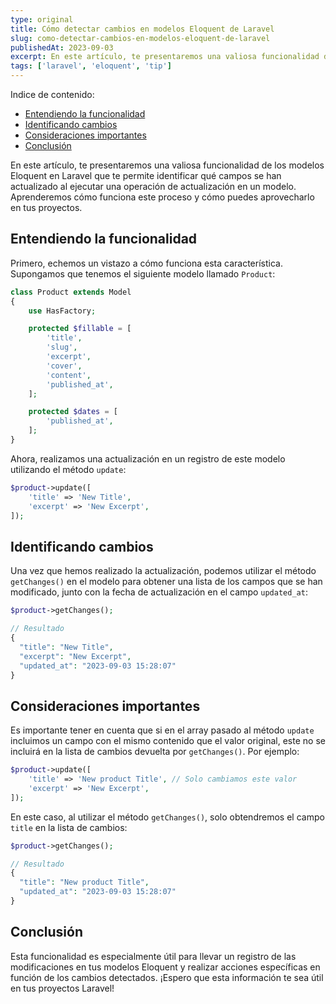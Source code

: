 ```yaml
---
type: original
title: Cómo detectar cambios en modelos Eloquent de Laravel
slug: como-detectar-cambios-en-modelos-eloquent-de-laravel
publishedAt: 2023-09-03
excerpt: En este artículo, te presentaremos una valiosa funcionalidad de los modelos Eloquent en Laravel que te permite identificar qué campos se han actualizado al ejecutar una operación de actualización en un modelo.
tags: ['laravel', 'eloquent', 'tip']
---
```

<div class="indice">
Indice de contenido:

- [Entendiendo la funcionalidad](#entendiendo-la-funcionalidad "Entendiendo la funcionalidad")
- [Identificando cambios](#identificando-cambios "Identificando cambios")
- [Consideraciones importantes](#consideraciones-importantes "Consideraciones importantes")
- [Conclusión](#conclusión "Conclusión")
</div>

En este artículo, te presentaremos una valiosa funcionalidad de los modelos Eloquent en Laravel que te permite identificar qué campos se han actualizado al ejecutar una operación de actualización en un modelo. Aprenderemos cómo funciona este proceso y cómo puedes aprovecharlo en tus proyectos.

## Entendiendo la funcionalidad
Primero, echemos un vistazo a cómo funciona esta característica. Supongamos que tenemos el siguiente modelo llamado `Product`:

```php title="Product.php"
class Product extends Model
{
    use HasFactory;

    protected $fillable = [
        'title',
        'slug',
        'excerpt',
        'cover',
        'content',
        'published_at',
    ];

    protected $dates = [
        'published_at',
    ];
}
```

Ahora, realizamos una actualización en un registro de este modelo utilizando el método `update`:

```php
$product->update([
    'title' => 'New Title',
    'excerpt' => 'New Excerpt',
]);
```

## Identificando cambios
Una vez que hemos realizado la actualización, podemos utilizar el método `getChanges()` en el modelo para obtener una lista de los campos que se han modificado, junto con la fecha de actualización en el campo `updated_at`:

```php
$product->getChanges();

// Resultado
{
  "title": "New Title",
  "excerpt": "New Excerpt",
  "updated_at": "2023-09-03 15:28:07"
}
```

## Consideraciones importantes
Es importante tener en cuenta que si en el array pasado al método `update` incluimos un campo con el mismo contenido que el valor original, este no se incluirá en la lista de cambios devuelta por `getChanges()`. Por ejemplo:

```php
$product->update([
    'title' => 'New product Title', // Solo cambiamos este valor
    'excerpt' => 'New Excerpt',
]);
```

En este caso, al utilizar el método `getChanges()`, solo obtendremos el campo `title` en la lista de cambios:

```php
$product->getChanges();

// Resultado
{
  "title": "New product Title",
  "updated_at": "2023-09-03 15:28:07"
}
```

## Conclusión

Esta funcionalidad es especialmente útil para llevar un registro de las modificaciones en tus modelos Eloquent y realizar acciones específicas en función de los cambios detectados. ¡Espero que esta información te sea útil en tus proyectos Laravel!